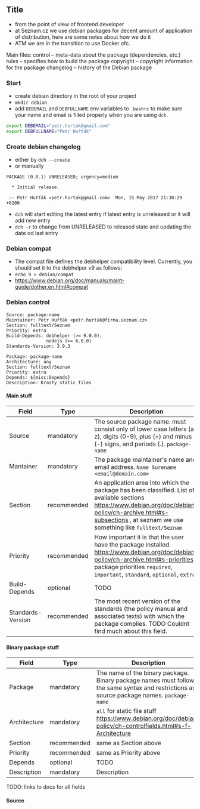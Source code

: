 ## Title

- from the point of view of frontend developer
- at Seznam.cz we use debian packages for decent amount of application of distribution, here are some notes about how we do it
- ATM we are in the transition to use Docker ofc.

Main files:
    control – meta-data about the package (dependencies, etc.)
    rules – specifies how to build the package
    copyright – copyright information for the package
    changelog – history of the Debian package

### Start

- create debian directory in the root of your project
- `mkdir debian`
- add `DEBEMAIL` and `DEBFULLNAME` env variables to `.bashrc` to make sure your name and email is filled properly when you are using `dch`.

```bash
export DEBEMAIL="petr.hurtak@gmail.com"
export DEBFULLNAME="Petr Huřťák"
```

### Create debian changelog

- either by `dch --create`
- or manually

```text
PACKAGE (0.0.1) UNRELEASED; urgency=medium

  * Initial release.

 -- Petr Huřťák <petr.hurtak@gmail.com>  Mon, 15 May 2017 21:38:29 +0200
```

- `dch` will start editing the latest entry if latest entry is unreleased or it will add new entry
- `dch -r` to change from UNRELEASED to released state and updating the date od last entry

### Debian compat

- The compat file defines the debhelper compatibility level. Currently, you should set it to the debhelper v9 as follows:
- `echo 9 > debian/compat`
- https://www.debian.org/doc/manuals/maint-guide/dother.en.html#compat

### Debian control

```text
Source: package-name
Maintainer: Petr Huřťák <petr.hurtak@firma.seznam.cz>
Section: fulltext/Seznam
Priority: extra
Build-Depends: debhelper (>= 9.0.0),
               nodejs (>= 6.0.0)
Standards-Version: 3.9.3

Package: package-name
Architecture: any
Section: fulltext/Seznam
Priority: extra
Depends: ${misc:Depends}
Description: Krasty static files
```

#### Main stuff

| Field             | Type        | Description |
| ----------------- | ----------- | ----------- |
| Source            | mandatory   | The source package name.  must consist only of lower case letters (a-z), digits (0-9), plus (+) and minus (-) signs, and periods (.). `package-name` |
| Mantainer         | mandatory   | The package maintainer's name and email address. `Name Surename <email@domain.com>` |
| Section           | recommended | An application area into which the package has been classified. List of avaliable sections https://www.debian.org/doc/debian-policy/ch-archive.html#s-subsections , at seznam we use something like `fulltext/Seznam` |
| Priority          | recommended | How important it is that the user have the package installed. https://www.debian.org/doc/debian-policy/ch-archive.html#s-priorities , package priorities `required`, `important`, `standard`, `optional`, `extra` |
| Build-Depends     | optional    | TODO |
| Standards-Version | recommended | The most recent version of the standards (the policy manual and associated texts) with which the package complies. TODO Couldnt find much about this field. |

#### Binary package stuff

| Field             | Type        | Description |
| ----------------- | ----------- | ----------- |
| Package           | mandatory   | The name of the binary package. Binary package names must follow the same syntax and restrictions as source package names. `package-name` |
| Architecture      | mandatory   | `all` for static file stuff https://www.debian.org/doc/debian-policy/ch-controlfields.html#s-f-Architecture |
| Section           | recommended | same as Section above |
| Priority          | recommended | same as Priority above |
| Depends           | optional    | TODO |
| Description       | mandatory   | Description |

TODO: links to docs for all fields

#### Source
